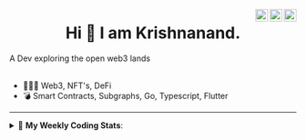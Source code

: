 <a href="https://twitter.com/incrypto32" target="_blank" rel="nofollow"><img align="right" alt="Pratik's Twitter" width="22px" src="https://cdn.jsdelivr.net/npm/simple-icons@v3/icons/twitter.svg" /></a><a href="https://www.linkedin.com/in/incrypto32" target="_blank" rel="nofollow"><img align="right" alt="Pratik's Linkdein" width="22px" src="https://cdn.jsdelivr.net/npm/simple-icons@v3/icons/linkedin.svg" /></a><a href="https://www.instagram.com/incrypto32" target="_blank" rel="nofollow"><img align="right" alt="Insta" width="22px" src="https://cdn.jsdelivr.net/npm/simple-icons@v3/icons/instagram.svg" /></a>

<center><h1> Hi 👋 I am Krishnanand. </h1></center>
A Dev exploring the open web3 lands

 <br /> 
 <br /> 

 
- 👨🏽‍💻  Web3, NFT's, DeFi
- 💣  Smart Contracts, Subgraphs, Go, Typescript, Flutter
<!-- - 🌐 Visit my [porfolio website](https://incrypt32.github.io/) for complete background and contact. -->


---


<details> 
 <summary>🤖 <b>My Weekly Coding Stats</b>: </summary>
<br>

<!--START_SECTION:waka-->

```text
TypeScript   19 hrs 25 mins  ███████████████████░░░░░░   76.43 %
JSON         2 hrs 21 mins   ██▒░░░░░░░░░░░░░░░░░░░░░░   09.25 %
JavaScript   1 hr 3 mins     █░░░░░░░░░░░░░░░░░░░░░░░░   04.19 %
YAML         53 mins         █░░░░░░░░░░░░░░░░░░░░░░░░   03.50 %
CSS          48 mins         ▓░░░░░░░░░░░░░░░░░░░░░░░░   03.18 %
GraphQL      21 mins         ▒░░░░░░░░░░░░░░░░░░░░░░░░   01.42 %
```

<!--END_SECTION:waka-->

</details>


